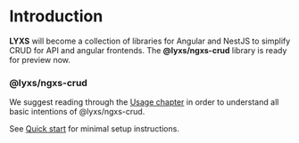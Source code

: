 # Introduction

**LYXS** will become a collection of libraries for Angular and NestJS to simplify CRUD for API and angular frontends. The **@lyxs/ngxs-crud** library is ready for preview now.

### @lyxs/ngxs-crud

We suggest reading through the [Usage chapter](ngxs-crud/usage/) in order to understand all basic intentions of @lyxs/ngxs-crud.

See [Quick start](ngxs-crud/quick-start.md) for minimal setup instructions.

